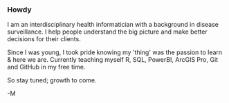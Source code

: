 <!--
**slawinsm/slawinsm** is a ✨ _special_ ✨ repository because its `README.md` (this file) appears on your GitHub profile.
-->

### Howdy

I am an interdisciplinary health informatician with a background in disease surveillance. I help people understand the big picture and make better decisions for their clients.

Since I was young, I took pride knowing my 'thing' was the passion to learn & here we are. Currently teaching myself R, SQL, PowerBI, ArcGIS Pro, Git and GitHub in my free time. 

So stay tuned; growth to come.

-M


<!-- ![visitor badge](https://visitor-badge.glitch.me/badge?page_id=slawinsm.visitor-badge&left_text=My%20Page%20Visitors) -->

